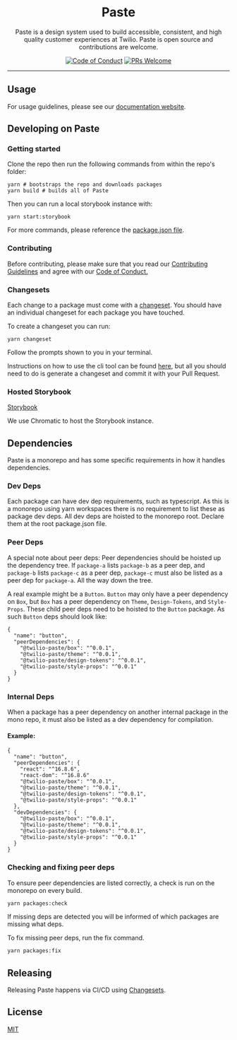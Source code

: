 <h1 align="center">Paste</h1>
<p align="center">Paste is a design system used to build accessible, consistent, and high quality customer experiences at Twilio. Paste is open source and contributions are welcome.</p>
<p align="center">
<a href="https://github.com/twilio-labs/.github/blob/master/CODE_OF_CONDUCT.md"><img alt="Code of Conduct" src="https://img.shields.io/badge/%F0%9F%92%96-Code%20of%20Conduct-blueviolet.svg?style=flat-square"></a>
<a href="http://makeapullrequest.com"><img src="https://img.shields.io/badge/PRs-welcome-brightgreen.svg?style=flat-square" alt="PRs Welcome" /></a>
</p>
<hr>

## Usage

For usage guidelines, please see our [documentation website](https://paste.twilio.design).

## Developing on Paste

### Getting started

Clone the repo then run the following commands from within the repo's folder:

```
yarn # bootstraps the repo and downloads packages
yarn build # builds all of Paste
```

Then you can run a local storybook instance with:

```
yarn start:storybook
```

For more commands, please reference the [package.json file](https://github.com/twilio-labs/paste/blob/main/package.json).

### Contributing

Before contributing, please make sure that you read our [Contributing Guidelines](https://github.com/twilio-labs/paste/blob/main/CONTRIBUTING.md) and agree with our [Code of Conduct.](https://github.com/twilio-labs/.github/blob/main/CODE_OF_CONDUCT.md)

### Changesets

Each change to a package must come with a [changeset](https://github.com/atlassian/changesets). You should have an individual changeset for each package you have touched.

To create a changeset you can run:

```
yarn changeset
```

Follow the prompts shown to you in your terminal.

Instructions on how to use the cli tool can be found [here](https://github.com/atlassian/changesets/blob/master/packages/cli/README.md), but all you should need to do is generate a changeset and commit it with your Pull Request.

### Hosted Storybook

[Storybook](https://main--5e53448165911c0022e68c74.chromatic.com)

We use Chromatic to host the Storybook instance.

## Dependencies

Paste is a monorepo and has some specific requirements in how it handles dependencies.

### Dev Deps

Each package can have dev dep requirements, such as typescript. As this is a monorepo using yarn workspaces there is no requirement to list these as package dev deps. All dev deps are hoisted to the monorepo root. Declare them at the root package.json file.

### Peer Deps

A special note about peer deps: Peer dependencies should be hoisted up the dependency tree. If `package-a` lists `package-b` as a peer dep, and `package-b` lists `package-c` as a peer dep, `package-c` must also be listed as a peer dep for `package-a`. All the way down the tree.

A real example might be a `Button`. `Button` may only have a peer dependency on `Box`, but `Box` has a peer dependency on `Theme`, `Design-Tokens`, and `Style-Props`. These child peer deps need to be hoisted to the `Button` package. As such `Button` deps should look like:

```
{
  "name": "button",
  "peerDependencies": {
    "@twilio-paste/box": "^0.0.1",
    "@twilio-paste/theme": "^0.0.1",
    "@twilio-paste/design-tokens": "^0.0.1",
    "@twilio-paste/style-props": "^0.0.1"
  }
}
```

### Internal Deps

When a package has a peer dependency on another internal package in the mono repo, it must also be listed as a dev dependency for compilation.

#### Example:

```
{
  "name": "button",
  "peerDependencies": {
    "react": "^16.8.6",
    "react-dom": "^16.8.6"
    "@twilio-paste/box": "^0.0.1",
    "@twilio-paste/theme": "^0.0.1",
    "@twilio-paste/design-tokens": "^0.0.1",
    "@twilio-paste/style-props": "^0.0.1"
  },
  "devDependencies": {
    "@twilio-paste/box": "^0.0.1",
    "@twilio-paste/theme": "^0.0.1",
    "@twilio-paste/design-tokens": "^0.0.1",
    "@twilio-paste/style-props": "^0.0.1"
  }
}
```

### Checking and fixing peer deps

To ensure peer dependencies are listed correctly, a check is run on the monorepo on every build.

```bash
yarn packages:check
```

If missing deps are detected you will be informed of which packages are missing what deps.

To fix missing peer deps, run the fix command.

```bash
yarn packages:fix
```

## Releasing

Releasing Paste happens via CI/CD using [Changesets](https://github.com/atlassian/changesets).

## License

[MIT](/LICENSE)
